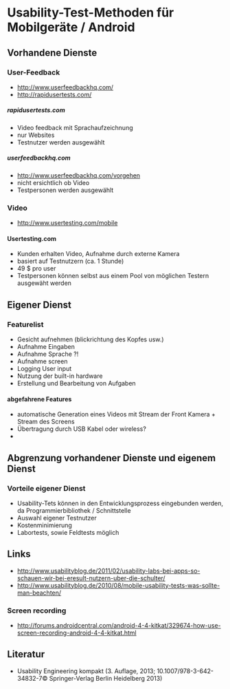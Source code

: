# Usability-Test-Methoden für Mobilgeräte / Android

## Vorhandene Dienste

### User-Feedback

* http://www.userfeedbackhq.com/
* http://rapidusertests.com/

##### rapidusertests.com

* Video feedback mit Sprachaufzeichnung
* nur Websites
* Testnutzer werden ausgewählt

##### userfeedbackhq.com

* http://www.userfeedbackhq.com/vorgehen
* nicht ersichtlich ob Video
* Testpersonen werden ausgewählt

### Video

* http://www.usertesting.com/mobile

#### Usertesting.com

* Kunden erhalten Video, Aufnahme durch externe Kamera
* basiert auf Testnutzern (ca. 1 Stunde)
* 49 $ pro user
* Testpersonen können selbst aus einem Pool von möglichen Testern ausgewäht werden

## Eigener Dienst

### Featurelist

* Gesicht aufnehmen (blickrichtung des Kopfes usw.)
* Aufnahme Eingaben
* Aufnahme Sprache ?!
* Aufnahme screen
* Logging User input
* Nutzung der built-in hardware
* Erstellung und Bearbeitung von Aufgaben 

#### abgefahrene Features

* automatische Generation eines Videos mit Stream der Front Kamera + Stream des Screens
* Übertragung durch USB Kabel oder wireless?
* 

## Abgrenzung vorhandener Dienste und eigenem Dienst

<!-- TODO: Tabelle Dienstevergleich -->

### Vorteile eigener Dienst

* Usability-Tets können in den Entwicklungsprozess eingebunden werden, da Programmierbibliothek / Schnittstelle
* Auswahl eigener Testnutzer 
* Kostenminimierung
* Labortests, sowie Feldtests möglich

## Links

* http://www.usabilityblog.de/2011/02/usability-labs-bei-apps-so-schauen-wir-bei-eresult-nutzern-uber-die-schulter/
* http://www.usabilityblog.de/2010/08/mobile-usability-tests-was-sollte-man-beachten/

### Screen recording

* http://forums.androidcentral.com/android-4-4-kitkat/329674-how-use-screen-recording-android-4-4-kitkat.html

## Literatur

* Usability Engineering kompakt (3. Auflage, 2013; 10.1007/978-3-642-34832-7© Springer-Verlag Berlin Heidelberg 2013)
